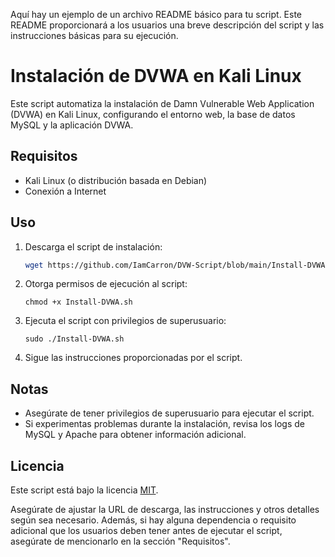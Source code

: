 Aquí hay un ejemplo de un archivo README básico para tu script. Este README proporcionará a los usuarios una breve descripción del script y las instrucciones básicas para su ejecución.

# Instalación de DVWA en Kali Linux

Este script automatiza la instalación de Damn Vulnerable Web Application (DVWA) en Kali Linux, configurando el entorno web, la base de datos MySQL y la aplicación DVWA.

## Requisitos

- Kali Linux (o distribución basada en Debian)
- Conexión a Internet

## Uso

1. Descarga el script de instalación:

   ```bash
   wget https://github.com/IamCarron/DVW-Script/blob/main/Install-DVWA.sh
   ```

2. Otorga permisos de ejecución al script:

   ```
   chmod +x Install-DVWA.sh
   ```

3. Ejecuta el script con privilegios de superusuario:

   ```
   sudo ./Install-DVWA.sh
   ```

4. Sigue las instrucciones proporcionadas por el script.

## Notas

- Asegúrate de tener privilegios de superusuario para ejecutar el script.
- Si experimentas problemas durante la instalación, revisa los logs de MySQL y Apache para obtener información adicional.

## Licencia

Este script está bajo la licencia [MIT](LICENSE).

Asegúrate de ajustar la URL de descarga, las instrucciones y otros detalles según sea necesario. Además, si hay alguna dependencia o requisito adicional que los usuarios deben tener antes de ejecutar el script, asegúrate de mencionarlo en la sección "Requisitos".
